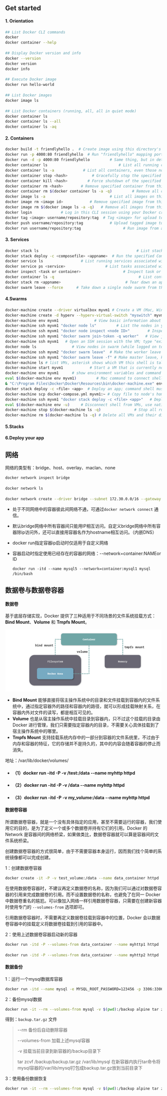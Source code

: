 ## Get started

#### 1. Orientation

```bash
## List Docker CLI commands
docker
docker container --help

## Display Docker version and info
docker --version
docker version
docker info

## Execute Docker image
docker run hello-world

## List Docker images
docker image ls

## List Docker containers (running, all, all in quiet mode)
docker container ls
docker container ls --all
docker container ls -aq
```

#### 2. Containers

````bash
docker build -t friendlyhello .  # Create image using this directory's Dockerfile
docker run -p 4000:80 friendlyhello  # Run "friendlyhello" mapping port 4000 to 80
docker run -d -p 4000:80 friendlyhello         # Same thing, but in detached mode
docker container ls                                # List all running containers
docker container ls -a             # List all containers, even those not running
docker container stop <hash>           # Gracefully stop the specified container
docker container kill <hash>         # Force shutdown of the specified container
docker container rm <hash>        # Remove specified container from this machine
docker container rm $(docker container ls -a -q)         # Remove all containers
docker image ls -a                             # List all images on this machine
docker image rm <image id>            # Remove specified image from this machine
docker image rm $(docker image ls -a -q)   # Remove all images from this machine
docker login             # Log in this CLI session using your Docker credentials
docker tag <image> username/repository:tag  # Tag <image> for upload to registry
docker push username/repository:tag            # Upload tagged image to registry
docker run username/repository:tag                   # Run image from a registry
````

#### 3. Services

```bash
docker stack ls                                            # List stacks or apps
docker stack deploy -c <composefile> <appname>  # Run the specified Compose file
docker service ls                 # List running services associated with an app
docker service ps <service>                  # List tasks associated with an app
docker inspect <task or container>                   # Inspect task or container
docker container ls -q                                      # List container IDs
docker stack rm <appname>                             # Tear down an application
docker swarm leave --force      # Take down a single node swarm from the manager
```

#### 4.Swarms

```bash
docker-machine create --driver virtualbox myvm1 # Create a VM (Mac, Win7, Linux)
docker-machine create -d hyperv --hyperv-virtual-switch "myswitch" myvm1 # Win10
docker-machine env myvm1                # View basic information about your node
docker-machine ssh myvm1 "docker node ls"         # List the nodes in your swarm
docker-machine ssh myvm1 "docker node inspect <node ID>"        # Inspect a node
docker-machine ssh myvm1 "docker swarm join-token -q worker"   # View join token
docker-machine ssh myvm1   # Open an SSH session with the VM; type "exit" to end
docker node ls                # View nodes in swarm (while logged on to manager)
docker-machine ssh myvm2 "docker swarm leave"  # Make the worker leave the swarm
docker-machine ssh myvm1 "docker swarm leave -f" # Make master leave, kill swarm
docker-machine ls # list VMs, asterisk shows which VM this shell is talking to
docker-machine start myvm1            # Start a VM that is currently not running
docker-machine env myvm1      # show environment variables and command for myvm1
eval $(docker-machine env myvm1)         # Mac command to connect shell to myvm1
& "C:\Program Files\Docker\Docker\Resources\bin\docker-machine.exe" env myvm1 | Invoke-Expression   # Windows command to connect shell to myvm1
docker stack deploy -c <file> <app>  # Deploy an app; command shell must be set to talk to manager (myvm1), uses local Compose file
docker-machine scp docker-compose.yml myvm1:~ # Copy file to node's home dir (only required if you use ssh to connect to manager and deploy the app)
docker-machine ssh myvm1 "docker stack deploy -c <file> <app>"   # Deploy an app using ssh (you must have first copied the Compose file to myvm1)
eval $(docker-machine env -u)     # Disconnect shell from VMs, use native docker
docker-machine stop $(docker-machine ls -q)               # Stop all running VMs
docker-machine rm $(docker-machine ls -q) # Delete all VMs and their disk images	
```



#### 5.Stacks

#### 6.Deploy your app



## 网络

网络的类型有：bridge、host、overlay、maclan、none

```bash
docker network inspect bridge

docker network ls

docker network create --driver bridge --subnet 172.30.0.0/16 --gateway 172.30.0.1 my_bridge
```



- 处于不同网络中的容器彼此间网络不通，可通过`docker network connect` 通信。

- 默认bridge网络中所有容器间只能用IP相互访问。自定义bridge网络中所有容器除ip访问外，还可以直接用容器名作为hostname相互访问。（内嵌DNS）

- docker run指定容器ip启动时仅适用于自定义网络

- 容器启动时指定使用已经存在的容器的网络：--network=container:NAMEor ID

  ```
  docker run -itd --name mysql5 --network=container:mysql1 mysql /bin/bash
  ```

  





## 数据卷与数据卷容器

#### 数据卷

基于底层存储实现，Docker 提供了三种适用于不同场景的文件系统挂载方式：**Bind Mount**、**Volume** 和 **Tmpfs Mount**。

![](./docker-mount.png)

- **Bind Mount** 能够直接将宿主操作系统中的目录和文件挂载到容器内的文件系统中，通过指定容器外的路径和容器内的路径，就可以形成挂载映射关系，在容器内外对文件的读写，都是相互可见的。
- **Volume** 也是从宿主操作系统中挂载目录到容器内，只不过这个挂载的目录由 Docker 进行管理，我们只需要指定容器内的目录，不需要关心具体挂载到了宿主操作系统中的哪里。
- **Tmpfs Mount** 支持挂载系统内存中的一部分到容器的文件系统里，不过由于内存和容器的特征，它的存储并不是持久的，其中的内容会随着容器的停止而消失。



地址：/var/lib/docker/volumes/

- #### （1）docker run -itd -P -v /test:/data --name myhttp httpd

- #### （2）docker run -itd -P -v /data --name myhttp httpd

- #### （3）docker run -itd -P -v my_volume:/data --name myhttp httpd





#### 数据卷容器

所谓数据卷容器，就是一个没有具体指定的应用，甚至不需要运行的容器，我们使用它的目的，是为了定义一个或多个数据卷并持有它们的引用。Docker 的 Network 是容器间的网络桥梁，如果做类比，数据卷容器就可以算是容器间的文件系统桥梁。



创建数据卷容器的方式很简单，由于不需要容器本身运行，因而我们找个简单的系统镜像都可以完成创建。

1：创建数据卷容器

```bash
docker create -it -P -v test_volume:/data --name data_container httpd
```



在使用数据卷容器时，不建议再定义数据卷的名称，因为我们可以通过对数据卷容器的引用来完成数据卷的引用。而不设置数据卷的名称，也避免了在同一 Docker 中数据卷重名的尴尬。可以像加入网络一样引用数据卷容器，只需要在创建新容器时使用专门的 `--volumes-from` 选项即可。

引用数据卷容器时，不需要再定义数据卷挂载到容器中的位置，Docker 会以数据卷容器中的挂载定义将数据卷挂载到引用的容器中。

2：使用上述数据卷容器启动新的容器

```bash
docker run -itd -P --volumes-from data_container --name myhttp1 httpd

docker run -itd -P --volumes-from data_container --name myhttp2 httpd
```



#### 数据备份

1：运行一个mysql数据库容器

```bash
docker run -itd --name mysql -e MYSQL_ROOT_PASSWORD=123456 -p 3306:3306 -v mysql_data:/var/lib/mysql mysql
```

2：备份mysql数据

```bash
docker run -it --rm --volumes-from mysql -v $(pwd):/backup alpine tar zcvf /backup/backup.tar.gz /var/lib/mysql
```
得到：`backup.tar.gz` 文件
>--rm 备份后自动删除容器
>
>--volumes-from 加载上述mysql容器
>
>-v 挂载当前目录到新容器的/backup目录下
>
>tar zcvf /backup/backup.tar.gz /var/lib/mysql 在新容器内执行tar命令将mysql容器的/var/lib/mysql打包成backup.tar.gz放到当前目录下

3：使用备份数据恢复

```bash
docker run -it --rm --volumes-from mysql -v $(pwd):/backup alpine tar zxvf /backup/backup.tar.gz -C /
```



